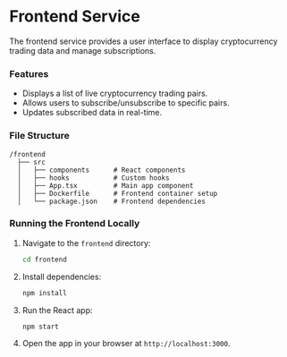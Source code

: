 # Frontend Service
The frontend service provides a user interface to display cryptocurrency trading data and manage subscriptions.

### Features
- Displays a list of live cryptocurrency trading pairs.
- Allows users to subscribe/unsubscribe to specific pairs.
- Updates subscribed data in real-time.

### File Structure
```
/frontend
  ├── src
  │   ├── components      # React components
  │   ├── hooks           # Custom hooks
  │   ├── App.tsx         # Main app component
  │   ├── Dockerfile      # Frontend container setup
  │   └── package.json    # Frontend dependencies
```

### Running the Frontend Locally
1. Navigate to the `frontend` directory:
   ```bash
   cd frontend
   ```
2. Install dependencies:
   ```bash
   npm install
   ```
3. Run the React app:
   ```bash
   npm start
   ```
4. Open the app in your browser at `http://localhost:3000`.
